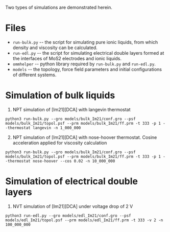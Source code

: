 Two types of simulations are demonstrated herein.

Files
=====

* `run-bulk.py` -- the script for simulating pure ionic liquids, from which density and viscosity can be calculated.
* `run-edl.py` -- the script for simulating electrical double layers formed at the interfaces of MoS2 electrodes and ionic liquids.
* `ommhelper` -- python library required by `run-bulk.py` and `run-edl.py`.
* `models` -- the topology, force field parameters and initial configurations of different systems.

Simulation of bulk liquids
==========================

1. NPT simulation of \[Im21\]\[DCA\] with langevin thermostat
```
python3 run-bulk.py --gro models/bulk_Im21/conf.gro --psf models/bulk_Im21/topol.psf --prm models/bulk_Im21/ff.prm -t 333 -p 1 --thermostat langevin -n 1_000_000

```
2. NPT simulation of \[Im21\]\[DCA\] with nose-hoover thermostat. Cosine acceleration applied for viscosity calculation
```
python3 run-bulk.py --gro models/bulk_Im21/conf.gro --psf models/bulk_Im21/topol.psf --prm models/bulk_Im21/ff.prm -t 333 -p 1 --thermostat nose-hoover --cos 0.02 -n 10_000_000
```

Simulation of electrical double layers
======================================

1. NVT simulation of \[Im21\]\[DCA\] under voltage drop of 2 V
```
python3 run-edl.py --gro models/edl_Im21/conf.gro --psf models/edl_Im21/topol.psf --prm models/edl_Im21/ff.prm -t 333 -v 2 -n 100_000_000
```
